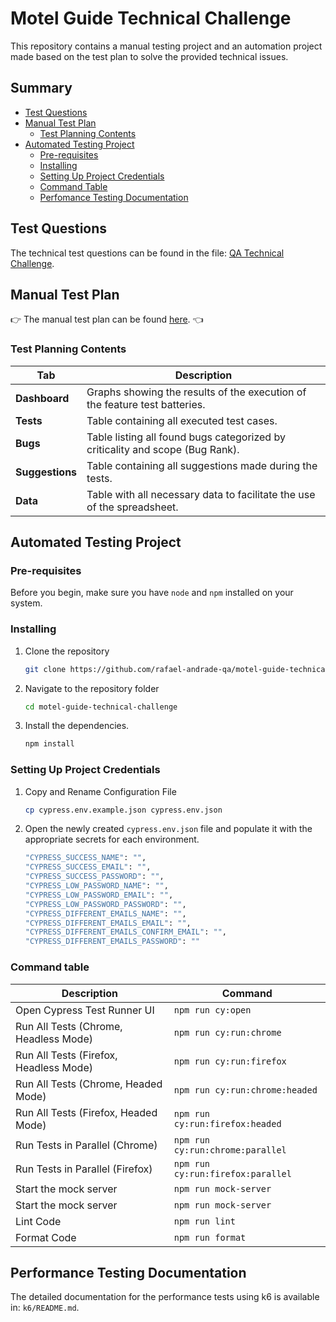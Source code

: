 # Motel Guide Technical Challenge

This repository contains a manual testing project and an automation project made based on the test plan to solve the provided technical issues.

## Summary

- [Test Questions](#test-questions)
- [Manual Test Plan](#manual-test-plan)
  - [Test Planning Contents](#test-planning-contents)
- [Automated Testing Project](#automated-testing-project)
  - [Pre-requisites](#pre-requisites)
  - [Installing](#installing)
  - [Setting Up Project Credentials](#setting-up-project-credentials)
  - [Command Table](#command-table)
  - [Perfomance Testing Documentation](#performance-testing-documentation)

## Test Questions

The technical test questions can be found in the file: [QA Technical Challenge](doc/technical-challenge.pdf).

## Manual Test Plan

👉 The manual test plan can be found [here](https://docs.google.com/spreadsheets/d/1XCmQdD8B0diNgWq6ricmzq7GF35U0faGsD9-E4jakoI/edit?gid=614193154#gid=614193154). 👈

### Test Planning Contents

| **Tab**         | **Description**                                                               |
| --------------- | ----------------------------------------------------------------------------- |
| **Dashboard**   | Graphs showing the results of the execution of the feature test batteries.    |
| **Tests**       | Table containing all executed test cases.                                     |
| **Bugs**        | Table listing all found bugs categorized by criticality and scope (Bug Rank). |
| **Suggestions** | Table containing all suggestions made during the tests.                       |
| **Data**        | Table with all necessary data to facilitate the use of the spreadsheet.       |

## Automated Testing Project

### Pre-requisites

Before you begin, make sure you have `node` and `npm` installed on your system.

### Installing

1. Clone the repository

   ```bash
   git clone https://github.com/rafael-andrade-qa/motel-guide-technical-challenge.git
   ```

2. Navigate to the repository folder

   ```bash
   cd motel-guide-technical-challenge
   ```

3. Install the dependencies.

   ```bash
   npm install
   ```

### Setting Up Project Credentials

1. Copy and Rename Configuration File

   ```bash
   cp cypress.env.example.json cypress.env.json
   ```

2. Open the newly created `cypress.env.json` file and populate it with the appropriate secrets for each environment.

   ```bash
   "CYPRESS_SUCCESS_NAME": "",
   "CYPRESS_SUCCESS_EMAIL": "",
   "CYPRESS_SUCCESS_PASSWORD": "",
   "CYPRESS_LOW_PASSWORD_NAME": "",
   "CYPRESS_LOW_PASSWORD_EMAIL": "",
   "CYPRESS_LOW_PASSWORD_PASSWORD": "",
   "CYPRESS_DIFFERENT_EMAILS_NAME": "",
   "CYPRESS_DIFFERENT_EMAILS_EMAIL": "",
   "CYPRESS_DIFFERENT_EMAILS_CONFIRM_EMAIL": "",
   "CYPRESS_DIFFERENT_EMAILS_PASSWORD": ""
   ```

### Command table

| Description                            | Command                           |
| -------------------------------------- | --------------------------------- |
| Open Cypress Test Runner UI            | `npm run cy:open`                 |
| Run All Tests (Chrome, Headless Mode)  | `npm run cy:run:chrome`           |
| Run All Tests (Firefox, Headless Mode) | `npm run cy:run:firefox`          |
| Run All Tests (Chrome, Headed Mode)    | `npm run cy:run:chrome:headed`    |
| Run All Tests (Firefox, Headed Mode)   | `npm run cy:run:firefox:headed`   |
| Run Tests in Parallel (Chrome)         | `npm run cy:run:chrome:parallel`  |
| Run Tests in Parallel (Firefox)        | `npm run cy:run:firefox:parallel` |
| Start the mock server                  | `npm run mock-server`             |
| Start the mock server                  | `npm run mock-server`             |
| Lint Code                              | `npm run lint`                    |
| Format Code                            | `npm run format`                  |

## Performance Testing Documentation

The detailed documentation for the performance tests using k6 is available in: `k6/README.md`.
